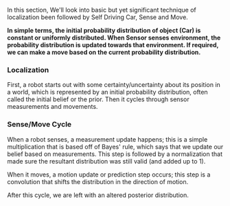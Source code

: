 In this section, We'll look into basic but yet significant technique of localization been followed by 
Self Driving Car, Sense and Move.

**In simple terms, the initial probability distribution of object (Car) is constant or uniformly distributed. 
When Sensor senses environment, the probability distribution is updated towards that environment. If required,
we can make a move based on the current probability distribution.**

### Localization

First, a robot starts out with some certainty/uncertainty about its position in a world, which is represented by an initial probability distribution, often called the initial belief or the prior. Then it cycles through sensor measurements and movements.

### Sense/Move Cycle

When a robot senses, a measurement update happens; this is a simple multiplication that is based off of Bayes' rule, which says that we update our belief based on measurements. This step is followed by a normalization that made sure the resultant distribution was still valid (and added up to 1).

When it moves, a motion update or prediction step occurs; this step is a convolution that shifts the distribution in the direction of motion.

After this cycle, we are left with an altered posterior distribution.

